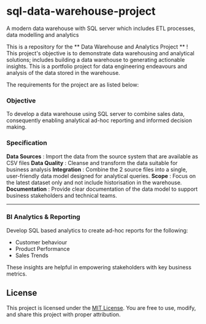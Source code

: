 # sql-data-warehouse-project
A modern data warehouse with SQL server which includes ETL processes, data modelling and analytics

This is a repository for the ** Data Warehouse and Analytics Project ** !
This project's objective is to demonstrate data warehousing and analytical solutions; includes building a data warehouse to generating actionable insights. This is a portfolio project for data engineering endeavours and analysis of the data stored in the warehouse. 

The requirements for the project are as listed below: 

### Objective 
To develop a data warehouse using SQL server to combine sales data, consequently enabling analytical ad-hoc reporting and informed decision making. 

### Specification 
**Data Sources** : Import the data from the source system that are available as CSV files 
**Data Quality** : Cleanse and transform the data suitable for business analysis
**Integration** : Combine the 2 source files into a single, user-friendly data model designed for analytical queries. 
**Scope** : Focus on the latest dataset only and not include historisation in the warehouse.
**Documentation** : Provide clear documentation of the data model to support business stakeholders and technical teams. 


---
### BI Analytics & Reporting 
Develop SQL based analytics to create ad-hoc reports for the following:
- Customer behaviour
- Product Performance
- Sales Trends

These insights are helpful in empowering stakeholders with key business metrics. 

## License 
This project is licensed under the [MIT License](LICENSE). You are free to use, modify, and share this project with proper attribution. 

